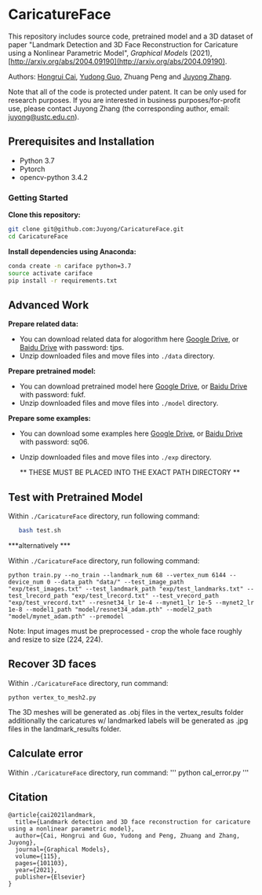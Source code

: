 # CaricatureFace
This repository includes source code, pretrained model and a 3D dataset of paper "Landmark Detection and 3D Face Reconstruction for Caricature using a Nonlinear Parametric Model", *Graphical Models* (2021), [http://arxiv.org/abs/2004.09190](http://arxiv.org/abs/2004.09190).

Authors: [Hongrui Cai](https://rainbowrui.github.io/), [Yudong Guo](https://yudongguo.github.io/), Zhuang Peng and [Juyong Zhang](http://staff.ustc.edu.cn/~juyong/).

Note that all of the code is protected under patent. It can be only used for research purposes. If you are interested in business purposes/for-profit use, please contact Juyong Zhang (the corresponding author, email: juyong@ustc.edu.cn).

## Prerequisites and Installation
- Python 3.7
- Pytorch
- opencv-python 3.4.2

### Getting Started
**Clone this repository:**
```bash
git clone git@github.com:Juyong/CaricatureFace.git
cd CaricatureFace
```
**Install dependencies using Anaconda:**
 ```bash
conda create -n cariface python=3.7
source activate cariface
pip install -r requirements.txt
```

## Advanced Work
**Prepare related data:**
- You can download related data for alogorithm here [Google Drive](https://drive.google.com/open?id=11m9dC6j-SUyjhtSiXsUqiBdZOQ3S8phD), or [Baidu Drive](https://pan.baidu.com/s/1v4V-7rYszDhyhzhCH2aYeA) with password: tjps.
- Unzip downloaded files and move files into ```./data``` directory.

**Prepare pretrained model:**
- You can download pretrained model here [Google Drive](https://drive.google.com/open?id=1If_rjQp5mDZMbK1-STGYOPyw_cTG66jO), or [Baidu Drive](https://pan.baidu.com/s/113QFM-zhSUIZfzjFhQfTTA) with password: fukf.
- Unzip downloaded files and move files into ```./model``` directory.

**Prepare some examples:**
- You can download some examples here [Google Drive](https://drive.google.com/open?id=1X8TpVpGzRrQuSS93_Hb32ERU-P4q6SSG), or [Baidu Drive](https://pan.baidu.com/s/1fn6Ll3ogF5LrYByBe-T5Ew) with password: sq06.
- Unzip downloaded files and move files into ```./exp``` directory.

  ** THESE MUST BE PLACED INTO THE EXACT PATH DIRECTORY **



## Test with Pretrained Model
Within ```./CaricatureFace``` directory, run following command:
 ```bash
    bash test.sh
```

***alternatively ***

Within ```./CaricatureFace``` directory, run following command:
```
python train.py --no_train --landmark_num 68 --vertex_num 6144 --device_num 0 --data_path "data/" --test_image_path "exp/test_images.txt" --test_landmark_path "exp/test_landmarks.txt" --test_lrecord_path "exp/test_lrecord.txt" --test_vrecord_path "exp/test_vrecord.txt" --resnet34_lr 1e-4 --mynet1_lr 1e-5 --mynet2_lr 1e-8 --model1_path "model/resnet34_adam.pth" --model2_path "model/mynet_adam.pth" --premodel
```

Note: Input images must be preprocessed - crop the whole face roughly and resize to size (224, 224).

## Recover 3D faces
Within ```./CaricatureFace``` directory, run command:
```
python vertex_to_mesh2.py
```
The 3D meshes will be generated as .obj files in the vertex_results folder additionally the caricatures w/ landmarked labels will be generated as .jpg files in the landmark_results folder. 

## Calculate error
Within ```./CaricatureFace``` directory, run command:
'''
python cal_error.py
'''

## Citation

```
@article{cai2021landmark,
  title={Landmark detection and 3D face reconstruction for caricature using a nonlinear parametric model},
  author={Cai, Hongrui and Guo, Yudong and Peng, Zhuang and Zhang, Juyong},
  journal={Graphical Models},
  volume={115},
  pages={101103},
  year={2021},
  publisher={Elsevier}
}
``` 
